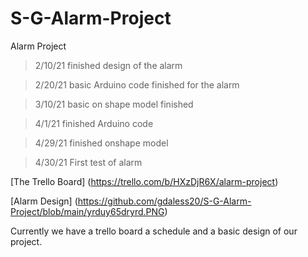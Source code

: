 # S-G-Alarm-Project
Alarm Project
>2/10/21 finished design of the alarm

>2/20/21 basic Arduino code finished for the alarm

>3/10/21 basic on shape model finished 

>4/1/21 finished Arduino code 

>4/29/21 finished onshape model

>4/30/21 First test of alarm

[The Trello Board] (https://trello.com/b/HXzDjR6X/alarm-project)  


[Alarm Design] (https://github.com/gdaless20/S-G-Alarm-Project/blob/main/yrduy65dryrd.PNG)



Currently we have a trello board a schedule and a basic design of our project. 
